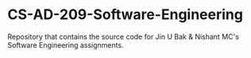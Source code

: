 CS-AD-209-Software-Engineering
==============================

Repository that contains the source code for Jin U Bak & Nishant MC's Software Engineering assignments.

